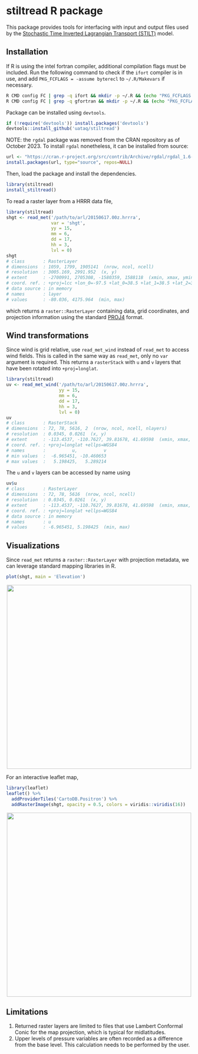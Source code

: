 # stiltread R package

This package provides tools for interfacing with input and output files used by the [Stochastic Time Inverted Lagrangian Transport (STILT)](http://uataq.github.io/stilt) model.

## Installation

If R is using the intel fortran compiler, additional compilation flags must be included. Run the following command to check if the `ifort` compiler is in use, and add `PKG_FCFLAGS = -assume byterecl` to `~/.R/Makevars` if necessary.

```bash
R CMD config FC | grep -q ifort && mkdir -p ~/.R && (echo "PKG_FCFLAGS = -assume byterecl" >> ~/.R/Makevars && echo "Modified compiler options at ~/.R/Makevars")
R CMD config FC | grep -q gfortran && mkdir -p ~/.R && (echo "PKG_FCFLAGS = -frecord-marker=8" >> ~/.R/Makevars && echo "Modified compiler options at ~/.R/Makevars")
```

Package can be installed using `devtools`.

```r
if (!require('devtools')) install.packages('devtools')
devtools::install_github('uataq/stiltread')
```
NOTE:  the `rgdal` package was removed from the CRAN repository as of October 2023.
To install `rgdal` nonetheless, it can be installed from source:
```r
url <- "https://cran.r-project.org/src/contrib/Archive/rgdal/rgdal_1.6-7.tar.gz"
install.packages(url, type="source", repos=NULL)
```

Then, load the package and install the dependencies.

```r
library(stiltread)
install_stiltread()
```

To read a raster layer from a HRRR data file,

```r
library(stiltread)
shgt <- read_met('/path/to/arl/20150617.00z.hrrra', 
                 var = 'shgt',
                 yy = 15,
                 mm = 6,
                 dd = 17,
                 hh = 3,
                 lvl = 0)
shgt
# class       : RasterLayer 
# dimensions  : 1059, 1799, 1905141  (nrow, ncol, ncell)
# resolution  : 3005.169, 2991.952  (x, y)
# extent      : -2700991, 2705308, -1580359, 1588118  (xmin, xmax, ymin, ymax)
# coord. ref. : +proj=lcc +lon_0=-97.5 +lat_0=38.5 +lat_1=38.5 +lat_2=38.5 +ellps=WGS84 +no_defs
# data source : in memory
# names       : layer 
# values      : -80.036, 4175.964  (min, max)
```

which returns a `raster::RasterLayer` containing data, grid coordinates, and projection information using the standard [PROJ4](https://proj4.org/) format.


## Wind transformations

Since wind is grid relative, use `read_met_wind` instead of `read_met` to access wind fields. This is called in the same way as `read_met`, only no `var` argument is required. This returns a `rasterStack` with `u` and `v` layers that have been rotated into `+proj=longlat`.

```r
library(stiltread)
uv <- read_met_wind('/path/to/arl/20150617.00z.hrrra', 
                    yy = 15,
                    mm = 6,
                    dd = 17,
                    hh = 3,
                    lvl = 0)
uv
# class       : RasterStack 
# dimensions  : 72, 78, 5616, 2  (nrow, ncol, ncell, nlayers)
# resolution  : 0.0345, 0.0261  (x, y)
# extent      : -113.4537, -110.7627, 39.81678, 41.69598  (xmin, xmax, ymin, ymax)
# coord. ref. : +proj=longlat +ellps=WGS84 
# names       :          u,          v 
# min values  :  -6.965451, -10.460653 
# max values  :   5.198425,   5.289214
```

The `u` and `v` layers can be accessed by name using

```r
uv$u
# class       : RasterLayer 
# dimensions  : 72, 78, 5616  (nrow, ncol, ncell)
# resolution  : 0.0345, 0.0261  (x, y)
# extent      : -113.4537, -110.7627, 39.81678, 41.69598  (xmin, xmax, ymin, ymax)
# coord. ref. : +proj=longlat +ellps=WGS84 
# data source : in memory
# names       : u 
# values      : -6.965451, 5.198425  (min, max)
```


## Visualizations

Since `read_met` returns a `raster::RasterLayer` with projection metadata, we can leverage standard mapping libraries in R.

```r
plot(shgt, main = 'Elevation')
```

<p align="center">
  <img src="man/figures/shgt-example.png" width=500 />
</p>

For an interactive leaflet map, 

```r
library(leaflet)
leaflet() %>%
  addProviderTiles('CartoDB.Positron') %>%
  addRasterImage(shgt, opacity = 0.5, colors = viridis::viridis(16))
```
<p align="center">
  <img src="man/figures/shgt-example-leaflet.png" width=500 />
</p>


## Limitations

1. Returned raster layers are limited to files that use Lambert Conformal Conic for the map projection, which is typical for midlatitudes.
1. Upper levels of pressure variables are often recorded as a difference from the base level. This calculation needs to be performed by the user.
